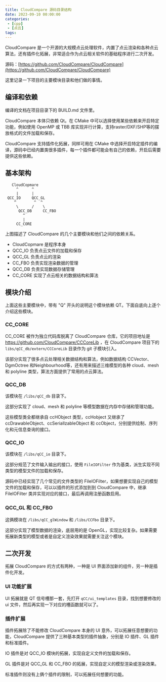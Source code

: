 ```yaml
---
title: CloudCompare 源码目录结构
date: 2023-09-10 00:00:00
categories: 
 - [cpp]
 - [点云]
tags: 
---
```


CloudCompare 是一个开源的大规模点云处理软件，内置了点云渲染和各种点云算法，还有插件化拓展，非常适合作为点云相关软件的基础程序进行二次开发。

源码：[https://github.com/CloudCompare/CloudCompare](https://github.com/CloudCompare/CloudCompare)

这里记录一下项目的主要模块目录和他们做的事情。

## 编译和依赖
编译的文档在项目目录下的 BUILD.md 文件里。

CloudCompare 本体只依赖 Qt。在 CMake 中可以选择使用某些依赖来开启特定功能，例如使用 OpenMP 或 TBB 库实现并行计算，支持raster/DXF/SHP等的摆放格式的文件加载和保存。

CloudCompare 支持插件化拓展，同样可用在 CMake 中选择开启特定插件的编译，源码中已经内置类很多插件，每一个插件都可能会有自己的依赖，开启后需要提供这些依赖。


## 基本架构
```
   CloudCopmare
     ^      ^
     |      | 
 QCC_IO     QCC_GL
    ^        ^  ^
     \      /    \
      QCC_DB     CC_FBO
        ^
        |
     CC_CORE
```
上图描述了 CloudCompare 的几个主要模块和他们之间的依赖关系。
- CloudCopmare 是程序本身
- QCC_IO 负责点云文件的加载和保存
- QCC_GL 负责点云的渲染
- CC_FBO 负责实现渲染数据的管理
- QCC_DB 负责实现数据存储管理
- CC_CORE 实现了点云相关的数据结构和算法

## 模块介绍
上面这些主要模块中，带有 "Q" 开头的说明这个模块依赖 QT。下面自底向上逐个介绍这些模块。

### CC_CORE
CC_CORE 被作为独立代码库脱离了 CloudCompare 仓库，它的项目地址是 https://github.com/CloudCompare/CCCoreLib ，在 CloudCompare 项目下的 `libs/qCC_db/extern/CCCoreLib` 目录作为 git 子模块引入。

该部分实现了很多点云处理相关数据结构和算法，例如数据结构 CCVector、DgmOctree  和Neighbourhood等，还有用来描述三维模型的各种 cloud、mesh 和 polyline 类型，算法方面提供了常用的点云算法。

### QCC_DB
该模块在 `/libs/qCC_db` 目录下。

这部分实现了 cloud、mesh 和 polyline 等模型数据在内存中存储和管理功能。

这些模型类全都继承自 ccHObject 类型，ccHobject 又继承了 ccDrawableObject、ccSeriallzableObject 和 ccObject，分别提供绘制、序列化和元信息查询的接口。

### QCC_IO
该模块在 `/libs/qCC_io` 目录下。

这部分规范了文件输入输出的接口，使用 `FileIOFilter` 作为基类，派生实现不同类型的模型文件的加载和保存。

源码中已经实现了几个常见的文件类型的 FileIOFilter，如果想要实现自己的模型文件的加载和保存，可以以插件的形式添加到到 CloudCompare 中，继承 FileIOFilter 类并实现对应的接口，最后再调用注册函数启用。

### QCC_GL 和 CC_FBO
这俩模块在 `/libs/qCC_glWindow` 和 `/libs/CCFbo` 目录下。

这部分实现了模型数据的渲染，底层用的是 OpenGL，实现比较复杂。如果需要拓展新类型的模型或者是自定义渲染效果就需要关注这个模块。

## 二次开发
拓展 CloudCompare 的方式有两种，一种是 UI 界面添加新的组件，另一种是插件化开发。
### UI 功能扩展
UI 拓展就是 QT 信号槽那一套，先打开 `qCC/ui_templates` 目录，找到想要修改的 ui 文件，然后再实现一下对应的槽函数就可以了。

### 插件扩展
插件拓展除了不能修改 CloudCompare 本身的 UI 意外，可以拓展任意想要的功能，CloudCompare 提供了三种基本类型的插件抽象，分别是 IO 插件、GL 插件和标准插件。

IO 插件是对 QCC_IO 模块的拓展，实现自定义文件的加载和保存。

GL 插件是对 QCC_GL 和 CC_FBO 的拓展，实现自定义的模型渲染或渲染效果。

标准插件则没有上俩个插件的限制，可以拓展任何想要的功能。
